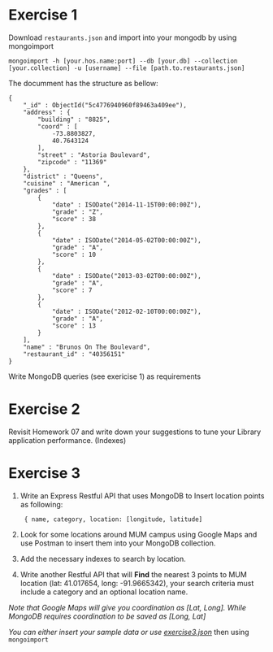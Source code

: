 # Exercise 1

Download `restaurants.json` and import into your mongodb by using mongoimport

	mongoimport -h [your.hos.name:port] --db [your.db] --collection [your.collection] -u [username] --file [path.to.restaurants.json]

The documment has the structure as bellow: 

	{
		"_id" : ObjectId("5c4776940960f89463a409ee"),
		"address" : {
			"building" : "8825",
			"coord" : [
				-73.8803827,
				40.7643124
			],
			"street" : "Astoria Boulevard",
			"zipcode" : "11369"
		},
		"district" : "Queens",
		"cuisine" : "American ",
		"grades" : [
			{
				"date" : ISODate("2014-11-15T00:00:00Z"),
				"grade" : "Z",
				"score" : 38
			},
			{
				"date" : ISODate("2014-05-02T00:00:00Z"),
				"grade" : "A",
				"score" : 10
			},
			{
				"date" : ISODate("2013-03-02T00:00:00Z"),
				"grade" : "A",
				"score" : 7
			},
			{
				"date" : ISODate("2012-02-10T00:00:00Z"),
				"grade" : "A",
				"score" : 13
			}
		],
		"name" : "Brunos On The Boulevard",
		"restaurant_id" : "40356151"
	}


Write MongoDB queries (see exericise 1) as requirements

# Exercise 2
Revisit Homework 07 and write down your suggestions to tune your Library application performance. (Indexes)
# Exercise 3
1. Write an Express Restful API that uses MongoDB to Insert location points as following:
   
   		{ name, category, location: [longitude, latitude]
2. Look for some locations around MUM campus using Google Maps and use Postman to insert them into your MongoDB collection.
3. Add the necessary indexes to search by location.
4. Write another Restful API that will **Find** the nearest 3 points to MUM location (lat: 41.017654, long: -91.9665342), your search criteria must include a category and an optional location name.

_Note that Google Maps will give you coordination as [Lat, Long]. While MongoDB requires coordination to be saved as [Long, Lat]_

_You can either insert your sample data or use [exercise3.json](https://github.com/binhtv/cs572/blob/master/homework_08/exercise3.json)_ then using `mongoimport`